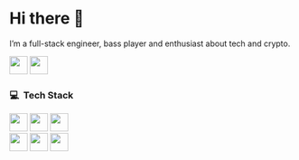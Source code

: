 # Hi there :wave:

I’m a full-stack engineer, bass player and enthusiast about tech and crypto.

<a href="https://linkedin.com/in/livimonte" target="_blank"><img src="https://img.shields.io/badge/linkedin-0077B5.svg?style=for-the-badge&logo=linkedin&logoColor=white" height="32"></a>
<a href="mailto:livi.monte@gmail.com" target="_blank"><img src="https://img.shields.io/badge/e‑mail-D14836.svg?style=for-the-badge&logo=GMail&logoColor=white" height="32"></a>


### 💻 &nbsp;Tech Stack
<p>
<img src="https://img.shields.io/badge/react%20-%2320232a.svg?&style=for-the-badge&logo=react&logoColor=%2361DAFB" height="32"/>
<img src="https://img.shields.io/badge/next%20-%23000000.svg?&style=for-the-badge&logo=nextdotjs&logoColor=%2361DAFB" height="32"/>
<img src="https://img.shields.io/badge/typescript%20-%23007ACC.svg?&style=for-the-badge&logo=typescript&logoColor=white" height="32"/><br />
<img src="https://img.shields.io/badge/aws%20-%23EC7211.svg?&style=for-the-badge&logo=amazonaws&logoColor=white" height="32"/>
<img src="https://img.shields.io/badge/node%20-%2343853D.svg?&style=for-the-badge&logo=node.js&logoColor=white" height="32"/>
<img src="https://img.shields.io/badge/php%20-%23F05033.svg?&style=for-the-badge&logo=laravel&logoColor=white" height="32"/>
</p>
